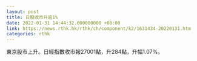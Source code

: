 ```yaml
---
layout: post
title: 日股收市升逾1%
date: 2022-01-31 14:44:32.000000000 +08:00
link: https://news.rthk.hk/rthk/ch/component/k2/1631434-20220131.htm
categories: rthk
---
```


東京股市上升。日經指數收市報27001點，升284點，升幅1.07%。
